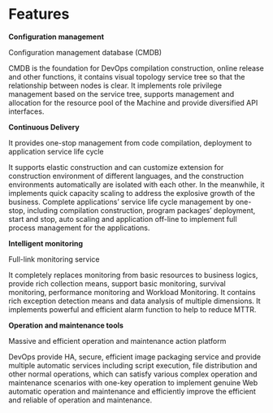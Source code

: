 # Features

**Configuration management**

Configuration management database (CMDB)

CMDB is the foundation for DevOps compilation construction, online release and other functions, it contains visual topology service tree so that the relationship between nodes is clear. It implements role privilege management based on the service tree, supports management and allocation for the resource pool of the Machine and provide diversified API interfaces.

**Continuous Delivery**

It provides one-stop management from code compilation, deployment to application service life cycle

It supports elastic construction and can customize extension for construction environment of different languages, and the construction environments automatically are isolated with each other. In the meanwhile, it implements quick capacity scaling to address the explosive growth of the business. Complete applications’ service life cycle management by one-stop, including compilation construction, program packages’ deployment, start and stop, auto scaling and application off-line to implement full process management for the applications.

**Intelligent monitoring**

Full-link monitoring service

It completely replaces monitoring from basic resources to business logics, provide rich collection means, support basic monitoring, survival monitoring, performance monitoring and Workload Monitoring. It contains rich exception detection means and data analysis of multiple dimensions. It implements powerful and efficient alarm function to help to reduce MTTR.

**Operation and maintenance tools**

Massive and efficient operation and maintenance action platform

DevOps provide HA, secure, efficient image packaging service and provide multiple automatic services including script execution, file distribution and other normal operations, which can satisfy various complex operation and maintenance scenarios with one-key operation to implement genuine Web automatic operation and maintenance and efficiently improve the efficient and reliable of operation and maintenance.
